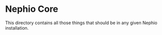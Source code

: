 # Nephio Core

This directory contains all those things that should be in any given Nephio installation.
